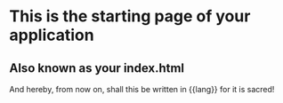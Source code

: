 ﻿
# This is the starting page of your application

## Also known as your index.html

And hereby, from now on, shall this be written in {{lang}} for it is sacred!